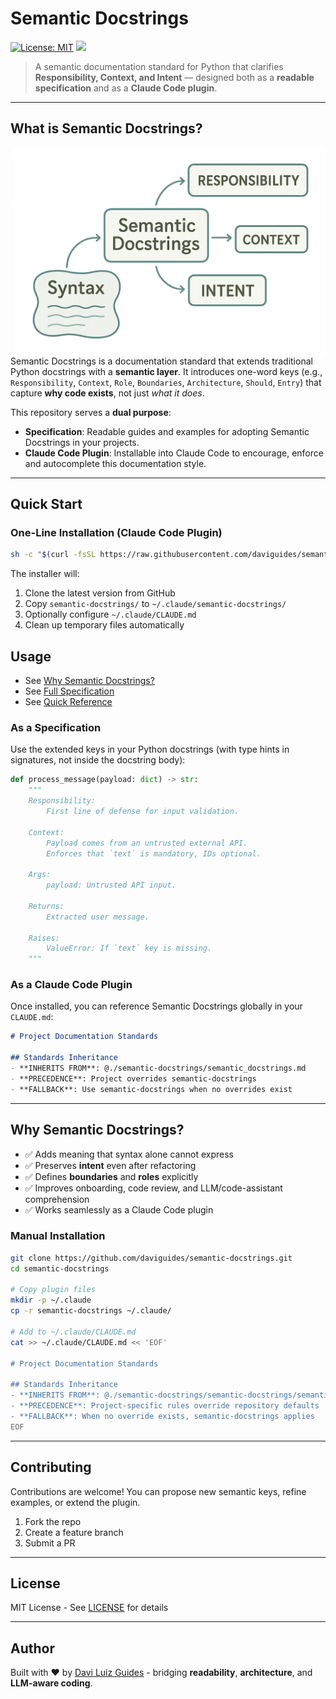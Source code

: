 # Semantic Docstrings

[![License: MIT](https://img.shields.io/badge/License-MIT-yellow.svg)](https://opensource.org/licenses/MIT)
<a href="http://daviguides.github.io"><img src="https://img.shields.io/badge/built%20with-%E2%9D%A4%EF%B8%8F%20by%20Davi%20Guides-orange"></a>

> A semantic documentation standard for Python that clarifies **Responsibility, Context, and Intent** —
> designed both as a **readable specification** and as a **Claude Code plugin**.

---

## What is Semantic Docstrings?

<img src="images/semantic-docstrings-banner.png" alt="Diagram" align="right" style="width: 500px"/>

Semantic Docstrings is a documentation standard that extends traditional Python docstrings with a **semantic layer**.
It introduces one-word keys (e.g., `Responsibility`, `Context`, `Role`, `Boundaries`, `Architecture`, `Should`, `Entry`)
that capture **why code exists**, not just *what it does*.

This repository serves a **dual purpose**:

- **Specification**: Readable guides and examples for adopting Semantic Docstrings in your projects.
- **Claude Code Plugin**: Installable into Claude Code to encourage, enforce and autocomplete this documentation style.

---

## Quick Start

### One-Line Installation (Claude Code Plugin)

```bash
sh -c "$(curl -fsSL https://raw.githubusercontent.com/daviguides/semantic-docstrings/main/install.sh)"
```

The installer will:

1. Clone the latest version from GitHub
2. Copy `semantic-docstrings/` to `~/.claude/semantic-docstrings/`
3. Optionally configure `~/.claude/CLAUDE.md`
4. Clean up temporary files automatically

## Usage

- See [Why Semantic Docstrings?](./docs/why_semantic_docstrings.md)
- See [Full Specification](./semantic-docstrings/semantic_docstrings.md)
- See [Quick Reference](./cheatsheet/semantic_docstrings_cheatsheet.md)

### As a Specification

Use the extended keys in your Python docstrings (with type hints in signatures, not inside the docstring body):

```python
def process_message(payload: dict) -> str:
    """
    Responsibility:
        First line of defense for input validation.

    Context:
        Payload comes from an untrusted external API.
        Enforces that `text` is mandatory, IDs optional.

    Args:
        payload: Untrusted API input.

    Returns:
        Extracted user message.

    Raises:
        ValueError: If `text` key is missing.
    """
```

### As a Claude Code Plugin

Once installed, you can reference Semantic Docstrings globally in your `CLAUDE.md`:

```markdown
# Project Documentation Standards

## Standards Inheritance
- **INHERITS FROM**: @./semantic-docstrings/semantic_docstrings.md
- **PRECEDENCE**: Project overrides semantic-docstrings
- **FALLBACK**: Use semantic-docstrings when no overrides exist
```

---

## Why Semantic Docstrings?

- ✅ Adds meaning that syntax alone cannot express
- ✅ Preserves **intent** even after refactoring
- ✅ Defines **boundaries** and **roles** explicitly
- ✅ Improves onboarding, code review, and LLM/code-assistant comprehension
- ✅ Works seamlessly as a Claude Code plugin

### Manual Installation

```bash
git clone https://github.com/daviguides/semantic-docstrings.git
cd semantic-docstrings

# Copy plugin files
mkdir -p ~/.claude
cp -r semantic-docstrings ~/.claude/

# Add to ~/.claude/CLAUDE.md
cat >> ~/.claude/CLAUDE.md << 'EOF'

# Project Documentation Standards

## Standards Inheritance
- **INHERITS FROM**: @./semantic-docstrings/semantic-docstrings/semantic_docstrings.md
- **PRECEDENCE**: Project-specific rules override repository defaults
- **FALLBACK**: When no override exists, semantic-docstrings applies
EOF
```

---

## Contributing

Contributions are welcome! You can propose new semantic keys, refine examples, or extend the plugin.

1. Fork the repo
2. Create a feature branch
3. Submit a PR

---

## License

MIT License - See [LICENSE](./LICENSE) for details

---

## Author

Built with ❤️ by [Davi Luiz Guides](http://daviguides.github.io) - bridging **readability**, **architecture**, and **LLM-aware coding**.

